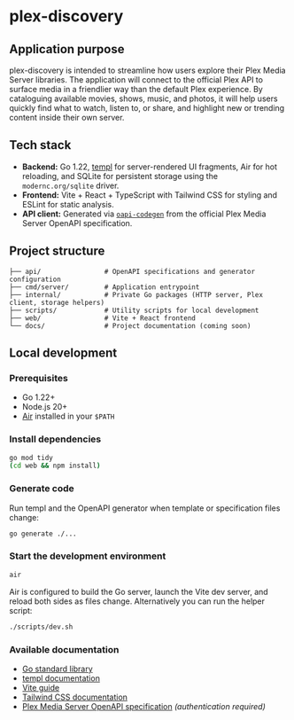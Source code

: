 # plex-discovery

## Application purpose

plex-discovery is intended to streamline how users explore their Plex Media Server libraries.
The application will connect to the official Plex API to surface media in a friendlier way than the
default Plex experience. By cataloguing available movies, shows, music, and photos, it will help
users quickly find what to watch, listen to, or share, and highlight new or trending content inside
their own server.

## Tech stack

- **Backend:** Go 1.22, [templ](https://github.com/a-h/templ) for server-rendered UI fragments, Air for
  hot reloading, and SQLite for persistent storage using the `modernc.org/sqlite` driver.
- **Frontend:** Vite + React + TypeScript with Tailwind CSS for styling and ESLint for static analysis.
- **API client:** Generated via [`oapi-codegen`](https://github.com/oapi-codegen/oapi-codegen) from the
  official Plex Media Server OpenAPI specification.

## Project structure

```
├── api/                # OpenAPI specifications and generator configuration
├── cmd/server/         # Application entrypoint
├── internal/           # Private Go packages (HTTP server, Plex client, storage helpers)
├── scripts/            # Utility scripts for local development
├── web/                # Vite + React frontend
└── docs/               # Project documentation (coming soon)
```

## Local development

### Prerequisites

- Go 1.22+
- Node.js 20+
- [Air](https://github.com/air-verse/air) installed in your `$PATH`

### Install dependencies

```bash
go mod tidy
(cd web && npm install)
```

### Generate code

Run templ and the OpenAPI generator when template or specification files change:

```bash
go generate ./...
```

### Start the development environment

```bash
air
```

Air is configured to build the Go server, launch the Vite dev server, and reload both sides as files
change. Alternatively you can run the helper script:

```bash
./scripts/dev.sh
```

### Available documentation

- [Go standard library](https://pkg.go.dev/std)
- [templ documentation](https://templ.guide/)
- [Vite guide](https://vitejs.dev/guide/)
- [Tailwind CSS documentation](https://tailwindcss.com/docs)
- [Plex Media Server OpenAPI specification](https://developer.plex.tv/pms/) *(authentication required)*

